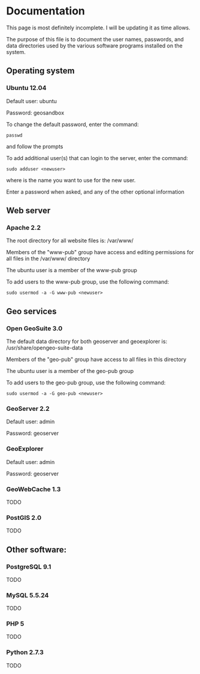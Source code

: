 Documentation
=============

This page is most definitely incomplete. I will be updating it as time allows.

The purpose of this file is to document the user names, passwords, and data directories used by the various software programs installed on the system.

Operating system
----------------

### Ubuntu 12.04 ###

Default user: ubuntu

Password: geosandbox

To change the default password, enter the command:

    passwd

and follow the prompts

To add additional user(s) that can login to the server, enter the command:

    sudo adduser <newuser>

where <newuser> is the name you want to use for the new user.

Enter a password when asked, and any of the other optional information

Web server 
-----------

### Apache 2.2 ###

The root directory for all website files is: /var/www/

Members of the "www-pub" group have access and editing permissions for all files in the /var/www/ directory

The ubuntu user is a member of the www-pub group

To add users to the www-pub group, use the following command:

	sudo usermod -a -G www-pub <newuser>

Geo services 
-------------

### Open GeoSuite 3.0 ###

The default data directory for both geoserver and geoexplorer is: /usr/share/opengeo-suite-data

Members of the "geo-pub" group have access to all files in this directory

The ubuntu user is a member of the geo-pub group

To add users to the geo-pub group, use the following command:

	sudo usermod -a -G geo-pub <newuser>

### GeoServer 2.2 ###

Default user: admin

Password: geoserver

### GeoExplorer ###

Default user: admin

Password: geoserver

### GeoWebCache 1.3 ###

TODO

### PostGIS 2.0 ###

TODO

Other software:
--------------- 

### PostgreSQL 9.1 ###

TODO

### MySQL 5.5.24 ###

TODO

### PHP 5 ###

TODO

### Python 2.7.3 ###

TODO